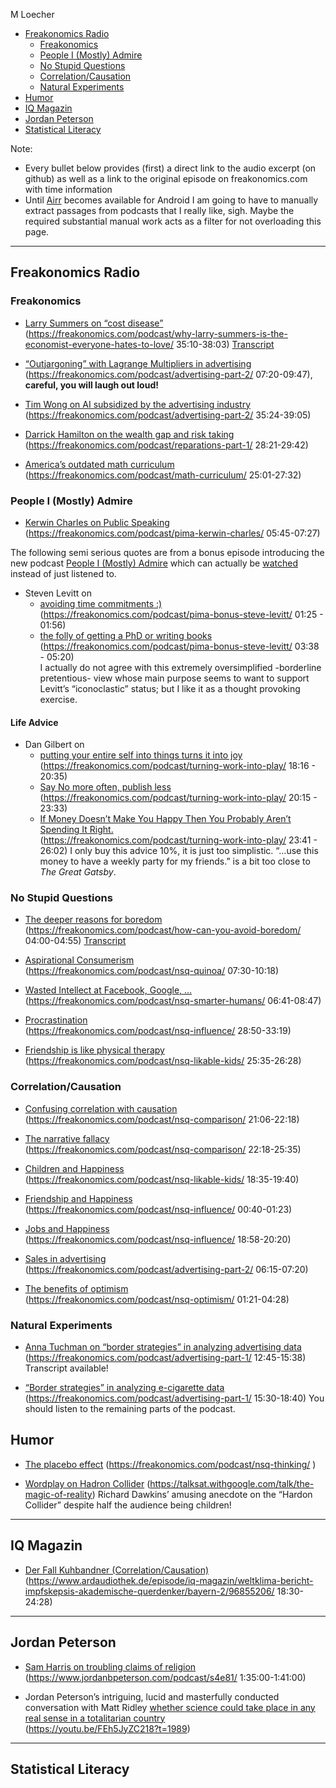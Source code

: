 M Loecher

- <a href="#freakonomics-radio" id="toc-freakonomics-radio">Freakonomics
  Radio</a>
  - <a href="#freakonomics" id="toc-freakonomics">Freakonomics</a>
  - <a href="#people-i-mostly-admire" id="toc-people-i-mostly-admire">People
    I (Mostly) Admire</a>
  - <a href="#no-stupid-questions" id="toc-no-stupid-questions">No Stupid
    Questions</a>
  - <a href="#correlationcausation"
    id="toc-correlationcausation">Correlation/Causation</a>
  - <a href="#natural-experiments" id="toc-natural-experiments">Natural
    Experiments</a>
- <a href="#humor" id="toc-humor">Humor</a>
- <a href="#iq-magazin" id="toc-iq-magazin">IQ Magazin</a>
- <a href="#jordan-peterson" id="toc-jordan-peterson">Jordan Peterson</a>
- <a href="#statistical-literacy"
  id="toc-statistical-literacy">Statistical Literacy</a>

Note:

- Every bullet below provides (first) a direct link to the audio excerpt
  (on github) as well as a link to the original episode on
  freakonomics.com with time information
- Until [Airr](https://www.airr.io/) becomes available for Android I am
  going to have to manually extract passages from podcasts that I really
  like, sigh. Maybe the required substantial manual work acts as a
  filter for not overloading this page.

------------------------------------------------------------------------

## Freakonomics Radio

### Freakonomics

- [Larry Summers on “cost disease”](/assets/podcasts/excerpts/.mp3)  
  (<https://freakonomics.com/podcast/why-larry-summers-is-the-economist-everyone-hates-to-love/>
  35:10-38:03) [Transcript](/assets/podcasts/tanscripts/.html)

- [“Outjargoning” with Lagrange Multipliers in
  advertising](/assets/podcasts/excerpts/vlc-record-2021-01-03-11h04m45s-Does%20Advertising%20Actually%20Work_Part%202_Digital.mp3)  
  (<https://freakonomics.com/podcast/advertising-part-2/> 07:20-09:47),
  **careful, you will laugh out loud!**

- [Tim Wong on AI subsidized by the advertising
  industry](/assets/podcasts/excerpts/vlc-record-2021-01-03-11h17m02s-Does%20Advertising%20Actually%20Work_Part%202_Digital.mp3)  
  (<https://freakonomics.com/podcast/advertising-part-2/> 35:24-39:05)

- [Darrick Hamilton on the wealth gap and risk
  taking](/assets/podcasts/excerpts/vlc-record-freak-Should-America-and-FIFA-Pay-Reparations-2821-2942.mp3)  
  (<https://freakonomics.com/podcast/reparations-part-1/> 28:21-29:42)

- [America’s outdated math
  curriculum](/assets/podcasts/excerpts/vlc-record-freak-America’s%20Math%20Curriculum%20Doesn’t%20Add%20Up-2501-2732.mp3)  
  (<https://freakonomics.com/podcast/math-curriculum/> 25:01-27:32)

### People I (Mostly) Admire

- [Kerwin Charles on Public
  Speaking](/assets/podcasts/excerpts/vlc-record-2021-01-02-15h08m18s-Kerwin%20Charles_%20“One%20Does%20Not%20Know%20Where%20an%20Insight%20Will%20Come%20From”-.mp3)  
  (<https://freakonomics.com/podcast/pima-kerwin-charles/> 05:45-07:27)

The following semi serious quotes are from a bonus episode introducing
the new podcast [People I (Mostly)
Admire](https://freakonomics.com/pima/) which can actually be
[watched](https://www.youtube.com/watch?v=vbGMWZYuCt4&feature=youtu.be)
instead of just listened to.

- Steven Levitt on
  - [avoiding time commitments
    :)](/assets/podcasts/excerpts/vlc-record-Steve%20Levitt_I'm%20Not%20as%20Childlike%20as%20I'd%20Like%20to%20Be-0125-0156.mp3)  
    (<https://freakonomics.com/podcast/pima-bonus-steve-levitt/> 01:25 -
    01:56)
  - [the folly of getting a PhD or writing
    books](/assets/podcasts/excerpts/vlc-record-Steve%20Levitt_I'm%20Not%20as%20Childlike%20as%20I'd%20Like%20to%20Be-0338-0520.mp3)  
    (<https://freakonomics.com/podcast/pima-bonus-steve-levitt/> 03:38 -
    05:20)  
    I actually do not agree with this extremely oversimplified
    -borderline pretentious- view whose main purpose seems to want to
    support Levitt’s “iconoclastic” status; but I like it as a thought
    provoking exercise.

#### Life Advice

- Dan Gilbert on
  - [putting your entire self into things turns it into
    joy](/assets/podcasts/excerpts/pima-Gilbert-Turning-Work-into-Play-1816-2035.mp3)  
    (<https://freakonomics.com/podcast/turning-work-into-play/> 18:16 -
    20:35)
  - [Say No more often, publish
    less](/assets/podcasts/excerpts/pima-Gilbert-Turning-Work-into-Play-2015-2333.mp3)  
    (<https://freakonomics.com/podcast/turning-work-into-play/> 20:15 -
    23:33)
  - [If Money Doesn’t Make You Happy Then You Probably Aren’t Spending
    It
    Right.](/assets/podcasts/excerpts/pima-Gilbert-Turning-Work-into-Play-2341-2602.mp3)  
    (<https://freakonomics.com/podcast/turning-work-into-play/> 23:41 -
    26:02) I only buy this advice 10%, it is just too simplistic. “…use
    this money to have a weekly party for my friends.” is a bit too
    close to *The Great Gatsby*.

### No Stupid Questions

- [The deeper reasons for
  boredom](https://stitcher-injected.simplecastaudio.com/fab071f4-583a-498c-a495-58f7d4c71242/episodes/74cb1c85-2447-4b58-9511-72e0d7b46a1b/audio/128/default.mp3/default.mp3_ywr3ahjkcgo_d208963988d3e504176555c052e14c9c_36667196.mp3?awCollectionId=fab071f4-583a-498c-a495-58f7d4c71242&awEpisodeId=74cb1c85-2447-4b58-9511-72e0d7b46a1b&hash_redirect=1&x-total-bytes=36667196&x-ais-classified=unclassified&listeningSessionID=0CD_382_348__d7c91a9df0722ff64865717a2d08974bc2e7d23f)  
  (<https://freakonomics.com/podcast/how-can-you-avoid-boredom/>
  04:00-04:55) [Transcript](/assets/podcasts/tanscripts/.html)

- [Aspirational
  Consumerism](/assets/podcasts/excerpts/vlc-record-nsq-Why%20Do%20We%20Buy%20Things%20We-will%20Never%20Use_0730-1018.mp3)  
  (<https://freakonomics.com/podcast/nsq-quinoa/> 07:30-10:18)

- [Wasted Intellect at Facebook, Google,
  …](/assets/podcasts/excerpts/vlc-record-nsq-Are%20Humans%20Smarter%20or%20Stupider%20Than%20We%20Used%20to%20Be_0641-0847.mp3)  
  (<https://freakonomics.com/podcast/nsq-smarter-humans/> 06:41-08:47)

- [Procrastination](/assets/podcasts/excerpts/vlc-record-2021-01-02-14h51m20s-How%20Much%20of%20Your%20Life%20Do%20You%20Actually%20Control_-.mp3)  
  (<https://freakonomics.com/podcast/nsq-influence/> 28:50-33:19)

- [Friendship is like physical
  therapy](/assets/podcasts/excerpts/vlc-record-2021-01-02-14h41m26s-How%20Do%20You%20Raise%20a%20“Likable”%20Kid_-.mp3)  
  (<https://freakonomics.com/podcast/nsq-likable-kids/> 25:35-26:28)

### Correlation/Causation

- [Confusing correlation with
  causation](/assets/podcasts/excerpts/vlc-record-2021-01-03-10h14m40s-How%20Can%20You%20Stop%20Comparing%20Yourself%20With%20Other%20People_-.mp3)  
  (<https://freakonomics.com/podcast/nsq-comparison/> 21:06-22:18)

- [The narrative
  fallacy](/assets/podcasts/excerpts/vlc-record-2021-01-03-10h16m07s-How%20Can%20You%20Stop%20Comparing%20Yourself%20With%20Other%20People_-.mp3)  
  (<https://freakonomics.com/podcast/nsq-comparison/> 22:18-25:35)

- [Children and
  Happiness](/assets/podcasts/excerpts/vlc-record-2021-01-02-14h36m39s-How%20Do%20You%20Raise%20a%20“Likable”%20Kid_-.mp3)  
  (<https://freakonomics.com/podcast/nsq-likable-kids/> 18:35-19:40)

- [Friendship and
  Happiness](/assets/podcasts/excerpts/vlc-record-2021-01-02-15h01m01s-How%20Much%20Do%20Your%20Friends%20Affect%20Your%20Future_-.mp3)  
  (<https://freakonomics.com/podcast/nsq-influence/> 00:40-01:23)

- [Jobs and
  Happiness](/assets/podcasts/excerpts/vlc-record-2021-01-02-15h20m23s-How%20Much%20Do%20Your%20Friends%20Affect%20Your%20Future_-.mp3)  
  (<https://freakonomics.com/podcast/nsq-influence/> 18:58-20:20)

- [Sales in
  advertising](/assets/podcasts/excerpts/vlc-record-2021-01-03-10h59m55s-Does%20Advertising%20Actually%20Work_Part%202_Digital.mp3)  
  (<https://freakonomics.com/podcast/advertising-part-2/> 06:15-07:20)

- [The benefits of
  optimism](/assets/podcasts/excerpts/vlc-record-nsq-Is%20Optimism%20a%20Luxury%20Good-0121-0428.mp3)  
  (<https://freakonomics.com/podcast/nsq-optimism/> 01:21-04:28)

### Natural Experiments

- [Anna Tuchman on “border strategies” in analyzing advertising
  data](/assets/podcasts/excerpts/vlc-record-2021-01-03-11h31m21s-Does%20Advertising%20Actually%20Work_Part%201_TV.mp3)  
  (<https://freakonomics.com/podcast/advertising-part-1/> 12:45-15:38)
  Transcript available!

- [“Border strategies” in analyzing e-cigarette
  data](/assets/podcasts/excerpts/vlc-record-2021-01-03-11h41m47s-Does%20Advertising%20Actually%20Work_Part%201_TV.mp3)  
  (<https://freakonomics.com/podcast/advertising-part-1/> 15:30-18:40)
  You should listen to the remaining parts of the podcast.

## Humor

- [The placebo effect](/assets/podcasts/excerpts/)
  (<https://freakonomics.com/podcast/nsq-thinking/> )

- [Wordplay on Hadron Collider](https://youtu.be/9hDDwBEobtk?t=630)
  (<https://talksat.withgoogle.com/talk/the-magic-of-reality>) Richard
  Dawkins’ amusing anecdote on the “Hardon Collider” despite half the
  audience being children!

------------------------------------------------------------------------

## IQ Magazin

- [Der Fall Kuhbandner
  (Correlation/Causation)](/assets/podcasts/excerpts/Der_Fall_Kuhbandner_220214_1805_IQ.mp3)  
  (<https://www.ardaudiothek.de/episode/iq-magazin/weltklima-bericht-impfskepsis-akademische-querdenker/bayern-2/96855206/>
  18:30-24:28)

------------------------------------------------------------------------

## Jordan Peterson

- [Sam Harris on troubling claims of
  religion](https://youtu.be/prt9D90BvFI?t=5700)  
  (<https://www.jordanbpeterson.com/podcast/s4e81/> 1:35:00-1:41:00)

- Jordan Peterson’s intriguing, lucid and masterfully conducted
  conversation with Matt Ridley [whether science could take place in any
  real sense in a totalitarian
  country](/assets/podcasts/excerpts/Peterson_Ridley_Totalitarian.mp3)  
  (<https://youtu.be/FEh5JyZC218?t=1989>)

------------------------------------------------------------------------

## Statistical Literacy
